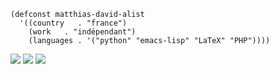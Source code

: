 
```emacs-lisp
(defconst matthias-david-alist
  '((country   . "france")
    (work   . "indépendant")
    (languages . '("python" "emacs-lisp" "LaTeX" "PHP"))))
```

![](https://github-profile-summary-cards.vercel.app/api/cards/profile-details?username=DarkBuffalo&theme=default)
![](https://github-profile-summary-cards.vercel.app/api/cards/stats?username=DarkBuffalo&theme=default)
![](https://github-profile-summary-cards.vercel.app/api/cards/repos-per-language?username=DarkBuffalo&theme=default)
